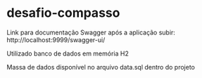 # desafio-compasso

Link para documentação Swagger após a aplicação subir: http://localhost:9999/swagger-ui/

Utilizado banco de dados em memória H2

Massa de dados disponível no arquivo data.sql dentro do projeto
